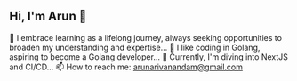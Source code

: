 ## Hi, I'm Arun 👋
🔭 I embrace learning as a lifelong journey, always seeking opportunities to broaden my understanding and expertise...
🌱 I like coding in Golang, aspiring to become a Golang developer...
👯 Currently, I'm diving into NextJS and CI/CD...
📫 How to reach me: arunarivanandam@gmail.com

